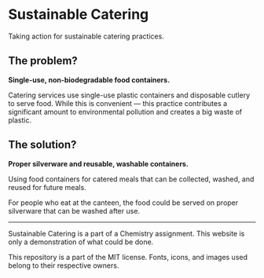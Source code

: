 # Sustainable Catering

Taking action for sustainable catering practices.

## The problem?
**Single-use, non-biodegradable food containers.**

Catering services use single-use plastic containers and disposable cutlery to serve food. While this is convenient — this practice contributes a significant amount to environmental pollution and creates a big waste of plastic.

## The solution?
**Proper silverware and reusable, washable containers.**

Using food containers for catered meals that can be collected, washed, and reused for future meals.

For people who eat at the canteen, the food could be served on proper silverware that can be washed after use.

---

Sustainable Catering is a part of a Chemistry assignment. This website is only a demonstration of what could be done.

This repository is a part of the MIT license. Fonts, icons, and images used belong to their respective owners.
